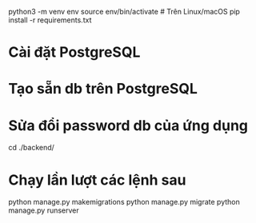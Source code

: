 python3 -m venv env
source env/bin/activate  # Trên Linux/macOS
pip install -r requirements.txt

# Cài đặt PostgreSQL
# Tạo sẵn db trên PostgreSQL
# Sửa đổi password db của ứng dụng

cd ./backend/

# Chạy lần lượt các lệnh sau
python manage.py makemigrations
python manage.py migrate
python manage.py runserver
